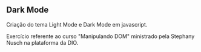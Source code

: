 ## Dark Mode

Criação do tema Light Mode e Dark Mode em javascript.

Exercício referente ao curso "Manipulando DOM" ministrado pela Stephany Nusch na plataforma da DIO.
